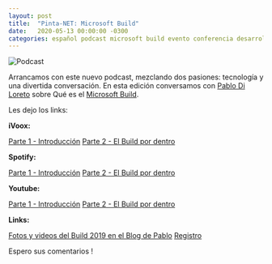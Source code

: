 ```yaml
---
layout: post
title:  "Pinta-NET: Microsoft Build"
date:   2020-05-13 00:00:00 -0300
categories: español podcast microsoft build evento conferencia desarrolladores .net azure mvp
---
```


![Podcast](https://1gew6o3qn6vx9kp3s42ge0y1-wpengine.netdna-ssl.com/wp-content/uploads/prod/2020/04/Build-Hero-Image_OMB.jpg)

Arrancamos con este nuevo podcast, mezclando dos pasiones: tecnología y una divertida conversación. En esta edición conversamos con [Pablo Di Loreto](https://ar.linkedin.com/in/pablodiloreto/es-es) sobre Qué es el [Microsoft Build](https://mybuild.microsoft.com/).

Les dejo los links:

**iVoox:**

[Parte 1 - Introducción](https://ar.ivoox.com/es/50950548)
[Parte 2 - El Build por dentro](https://ar.ivoox.com/es/50985154)

**Spotify:**

[Parte 1 - Introducción](https://open.spotify.com/episode/0O1dL0z7VMr08xEe5Db1C2?si=YIv-cHUJSm2GLY9j4HnE2w)
[Parte 2 - El Build por dentro](https://open.spotify.com/episode/2dbikpxaXmV2ULknkd2LyJ?si=GhuuY9lUQC6PR3pf0ngwGQ)

**Youtube:**

[Parte 1 - Introducción](https://www.youtube.com/watch?v=Vztu1e3d7yc)
[Parte 2 - El Build por dentro](https://www.youtube.com/watch?v=ht8UbQOrBKo)

**Links:**

[Fotos y videos del Build 2019 en el Blog de Pablo](https://pablodiloreto.com/microsoft-build-2019-un-recorrido-virtual/)
[Registro](https://register.build.microsoft.com/)



Espero sus comentarios !
